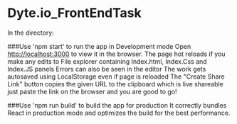 # Dyte.io_FrontEndTask
In the directory:

###Use 'npm start' to run the app in Development mode
Open [http://localhost:3000](http://localhost:3000) to view it in the browser.
The page hot reloads if you make any edits to File explorer containing Index.html, Index.Css and Index.JS panels
Errors can also be seen in the editor 
The work gets autosaved using LocalStorage even if page is reloaded
The "Create Share Link" button copies the given URL to the clipboard which is live shareable just paste the link on the browser and you are good to go!

###Use 'npm run build' to build the app for production
It correctly bundles React in production mode and optimizes the build for the best performance.



